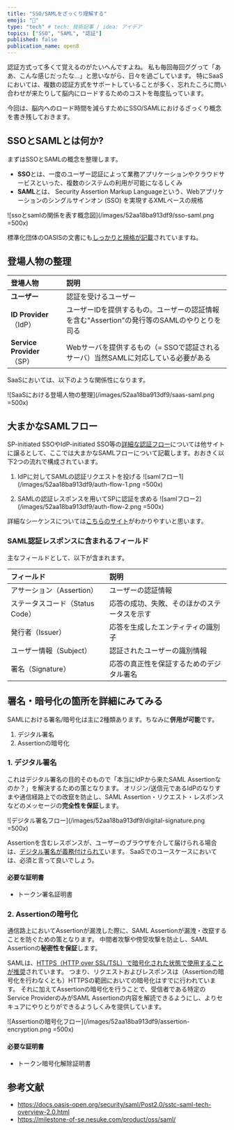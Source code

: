 ```yaml
---
title: "SSO/SAMLをざっくり理解する"
emoji: "🔑"
type: "tech" # tech: 技術記事 / idea: アイデア
topics: ["SSO", "SAML", "認証"]
published: false
publication_name: open8
---
```


認証方式って多くて覚えるのがたいへんですよね。
私も毎回毎回ググって「ああ、こんな感じだったな…」と思いながら、日々を過ごしています。
特にSaaSにおいては、複数の認証方式をサポートしていることが多く、忘れたころに問い合わせが来たりして脳内にロードするためのコストを毎度払っています。

今回は、脳内へのロード時間を減らすためにSSO/SAMLにおけるざっくり概念を書き残しておきます。

## SSOとSAMLとは何か?

まずはSSOとSAMLの概念を整理します。

- **SSO**とは、一度のユーザー認証によって業務アプリケーションやクラウドサービスといった、複数のシステムの利用が可能になるしくみ
- **SAML**とは、 Security Assertion Markup Languageという、Webアプリケーションのシングルサインオン (SSO) を実現するXMLベースの規格

![ssoとsamlの関係を表す概念図](/images/52aa18ba913df9/sso-saml.png =500x)

標準化団体のOASISの文書にも[しっかりと規格が記載](https://docs.oasis-open.org/security/saml/Post2.0/sstc-saml-tech-overview-2.0.html)されていますね。

## 登場人物の整理

| 登場人物                     | 説明                                                     |
|:-------------------------|:-------------------------------------------------------|
| **ユーザー**                 | 認証を受けるユーザー                                             |
| **ID Provider**（IdP）     | ユーザーIDを提供するもの。ユーザーの認証情報を含む"Assertion"の発行等のSAMLのやりとりを司る |
| **Service Provider**（SP） | Webサーバを提供するもの（= SSOで認証されるサーバ）当然SAMLに対応している必要がある       |

SaaSにおいては、以下のような関係性になります。

![SaaSにおける登場人物の整理](/images/52aa18ba913df9/saas-saml.png =500x)

## 大まかなSAMLフロー

SP-initiated SSOやIdP-initiated SSO等の[詳細な認証フロー](https://www.oasis-open.org/committees/download.php/27819/sstc-saml-tech-overview-2.0-cd-02.pdf)については他サイトに譲るとして、ここでは大まかなSAMLフローについて記載します。おおきく以下2つの流れで構成されています。

1. IdPに対してSAMLの認証リクエストを投げる
![samlフロー1](/images/52aa18ba913df9/auth-flow-1.png =500x)

2. SAMLの認証レスポンスを用いてSPに認証を求める
![samlフロー2](/images/52aa18ba913df9/auth-flow-2.png =500x)

詳細なシーケンスについては[こちらのサイト](https://milestone-of-se.nesuke.com/product/oss/saml/#toc5)がわかりやすいと思います。

### SAML認証レスポンスに含まれるフィールド

主なフィールドとして、以下が含まれます。

| フィールド                 | 説明                     |
|:----------------------|:-----------------------|
| アサーション（Assertion）     | ユーザーの認証情報        |
| ステータスコード（Status Code） | 応答の成功、失敗、そのほかのステータスを示す |
| 発行者（Issuer）           | 応答を生成したエンティティの識別子     |
| ユーザー情報（Subject）       | 認証されたユーザーの識別情報        |
| 署名（Signature）         | 応答の真正性を保証するためのデジタル署名  |

## 署名・暗号化の箇所を詳細にみてみる

SAMLにおける署名/暗号化は主に2種類あります。ちなみに**併用が可能**です。

1. デジタル署名
2. Assertionの暗号化

### 1. デジタル署名

これはデジタル署名の目的そのもので「本当にIdPから来たSAML Assertionなのか？」を解決するための策となります。
オリジン/送信元であるIdPのなりすまや通信経路上での改竄を防止し、SAML Assertion・リクエスト・レスポンスなどのメッセージの**完全性を保証**します。

![デジタル署名フロー](/images/52aa18ba913df9/digital-signature.png =500x)

Assertionを含むレスポンスが、ユーザーのブラウザを介して届けられる場合は、[デジタル署名が義務付けられて](https://docs.oasis-open.org/security/saml/Post2.0/sstc-saml-tech-overview-2.0.html#:~:text=When%20a%20response%20message%20containing%20an%20assertion%20is%20delivered%20to%20a%20relying%20party%20via%20a%20user%27s%20web%20browser%20(for%20example%20using%20the%20HTTP%20POST%20binding)%2C%20then%20to%20ensure%20message%20integrity%2C%20it%20is%20mandated%20that%20the%20response%20message%20be%20digitally%20signed%20using%20XML%20Signature)います。 SaaSでのユースケースにおいては、必須と言って良いでしょう。

#### 必要な証明書
- トークン署名証明書

### 2. Assertionの暗号化

通信路上においてAssertionが漏洩した際に、SAML Assertionが漏洩・改竄することを防ぐための策となります。
中間者攻撃や傍受攻撃を防止し、SAML Assertionの**秘密性を保証**します。

SAMLは、[HTTPS（HTTP over SSL/TSL）で暗号化された状態で使用することが推奨](https://docs.oasis-open.org/security/saml/Post2.0/sstc-saml-tech-overview-2.0.html#:~:text=Where%20message%20integrity%20and%20message%20confidentiality%20are%20required%2C%20then%20HTTP%20over%20SSL%203.0%20or%20TLS%201.0%20is%20recommended.)されています。 つまり、リクエストおよびレスポンスは（Assertionの暗号化を行わなくとも）HTTPSの範囲においての暗号化はすでに行われています。
それに加えてAssertionの暗号化を行うことで、受信者である特定のService ProviderのみがSAML Assertionの内容を解読できるようにし、よりセキュアにやりとりができるようしくみを提供しています。

![Assertionの暗号化フロー](/images/52aa18ba913df9/assertion-encryption.png =500x)

#### 必要な証明書
- トークン暗号化解除証明書

## 参考文献
- https://docs.oasis-open.org/security/saml/Post2.0/sstc-saml-tech-overview-2.0.html
- https://milestone-of-se.nesuke.com/product/oss/saml/
